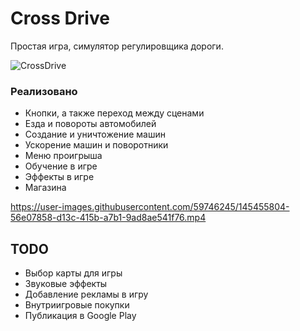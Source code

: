 # Cross Drive
Простая игра, симулятор регулировщика дороги.

![CrossDrive](https://user-images.githubusercontent.com/59746245/145455786-90d887a2-dbbb-4e6e-854b-2764d933cc62.png)

### Реализовано 
* Кнопки, а также переход между сценами
* Езда и повороты автомобилей
* Создание и уничтожение машин
* Ускорение машин и поворотники
* Меню проигрыша
* Обучение в игре
* Эффекты в игре
* Магазина

https://user-images.githubusercontent.com/59746245/145455804-56e07858-d13c-415b-a7b1-9ad8ae541f76.mp4


## TODO
* Выбор карты для игры
* Звуковые эффекты
* Добавление рекламы в игру
* Внутриигровые покупки
* Публикация в Google Play
